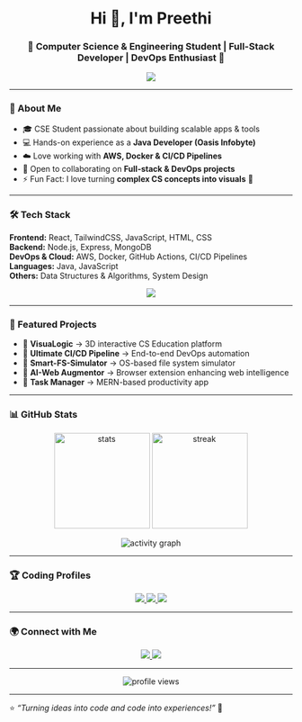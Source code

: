 <h1 align="center">Hi 👋, I'm Preethi</h1>
<h3 align="center">🚀 Computer Science & Engineering Student | Full-Stack Developer | DevOps Enthusiast 🚀</h3>

<p align="center">
  <img src="https://readme-typing-svg.demolab.com?font=Fira+Code&weight=600&size=22&duration=4000&pause=1000&color=4B6CB7&center=true&vCenter=true&width=600&lines=Full+Stack+Developer;DevOps+Practitioner;Competitive+Programmer;3D+Visualizer+Builder;Always+Learning+New+Tech!"/>
</p>

---

### 🌟 About Me
- 🎓 CSE Student passionate about building scalable apps & tools  
- 💻 Hands-on experience as a **Java Developer (Oasis Infobyte)**  
- ☁️ Love working with **AWS, Docker & CI/CD Pipelines**  
- 🤝 Open to collaborating on **Full-stack & DevOps projects**  
- ⚡ Fun Fact: I love turning **complex CS concepts into visuals** 🎨  

---

### 🛠️ Tech Stack
**Frontend:** React, TailwindCSS, JavaScript, HTML, CSS  
**Backend:** Node.js, Express, MongoDB  
**DevOps & Cloud:** AWS, Docker, GitHub Actions, CI/CD Pipelines  
**Languages:** Java, JavaScript  
**Others:** Data Structures & Algorithms, System Design  

<p align="center">
  <img src="https://skillicons.dev/icons?i=react,nodejs,express,mongodb,java,python,aws,docker,git,github,cpp,js,html,css" />
</p>

---

### 📌 Featured Projects
- 🎨 **VisuaLogic** → 3D interactive CS Education platform  
- 🔧 **Ultimate CI/CD Pipeline** → End-to-end DevOps automation  
- 📂 **Smart-FS-Simulator** → OS-based file system simulator  
- 🤖 **AI-Web Augmentor** → Browser extension enhancing web intelligence  
- 📑 **Task Manager** → MERN-based productivity app  

---

### 📊 GitHub Stats
<p align="center">
  <img src="https://github-readme-stats.vercel.app/api?username=Preethi3S&show_icons=true&theme=tokyonight" alt="stats" height="170"/>
  <img src="https://streak-stats.demolab.com?user=Preethi3S&theme=tokyonight" alt="streak" height="170"/>
</p>

<p align="center">
  <img src="https://github-readme-activity-graph.vercel.app/graph?username=Preethi3S&bg_color=0f172a&color=67c8ff&line=4b6cb7&point=10b981&area=true&hide_border=true" alt="activity graph"/>
</p>

---

### 🏆 Coding Profiles
<p align="center">
  <a href="https://leetcode.com/Preethi_S3" target="_blank">
    <img src="https://img.shields.io/badge/LeetCode-FFA116?style=for-the-badge&logo=leetcode&logoColor=white"/>
  </a>
  <a href="https://www.hackerrank.com/smjpreethi" target="_blank">
    <img src="https://img.shields.io/badge/HackerRank-2EC866?style=for-the-badge&logo=hackerrank&logoColor=white"/>
  </a>
  <a href="https://auth.geeksforgeeks.org/user/smjpreiov7" target="_blank">
    <img src="https://img.shields.io/badge/GeeksforGeeks-0F9D58?style=for-the-badge&logo=geeksforgeeks&logoColor=white"/>
  </a>

</p>

---

### 🌍 Connect with Me
<p align="center">
    <a href="https://www.linkedin.com/in/preethi-s-9312a5344" target="_blank">
    <img src="https://img.shields.io/badge/LinkedIn-0A66C2?style=for-the-badge&logo=linkedin&logoColor=white"/>
  </a>
  <a href="mailto:smjpreethi@gmail.com">
    <img src="https://img.shields.io/badge/Email-D14836?style=for-the-badge&logo=gmail&logoColor=white"/>
  </a>
</p>

---

<p align="center">
  <img src="https://komarev.com/ghpvc/?username=Preethi3S&style=for-the-badge&color=blue" alt="profile views"/>
</p>

---

⭐️ *“Turning ideas into code and code into experiences!”* 🚀
